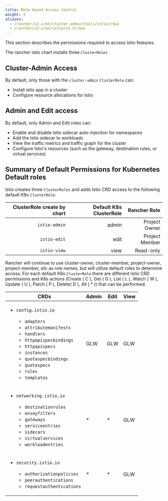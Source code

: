 ```yaml
---
title: Role-based Access Control
weight: 3
aliases:
  - /rancher/v2.x/en/cluster-admin/tools/istio/rbac
  - /rancher/v2.x/en/istio/v2.5/rbac
---
```


This section describes the permissions required to access Istio features.

The rancher istio chart installs three `ClusterRoles` 

## Cluster-Admin Access

By default, only those with the `cluster-admin` `ClusterRole` can:

- Install istio app in a cluster
- Configure resource allocations for Istio


## Admin and Edit access

By default, only Admin and Edit roles can:

- Enable and disable Istio sidecar auto-injection for namespaces
- Add the Istio sidecar to workloads
- View the traffic metrics and traffic graph for the cluster
- Configure Istio's resources (such as the gateway, destination rules, or virtual services)

## Summary of Default Permissions for Kubernetes Default roles

Istio creates three `ClusterRoles` and adds Istio CRD access to the following default K8s `ClusterRole`:

ClusterRole create by chart | Default K8s ClusterRole  | Rancher Role |
 ------------------------------:| ---------------------------:|---------:|
 `istio-admin` | admin| Project Owner | 
 `istio-edit`| edit | Project Member | 
 `istio-view` | view | Read-only | 

Rancher will continue to use cluster-owner, cluster-member, project-owner, project-member, etc as role names, but will utilize default roles to determine access. For each default K8s `ClusterRole` there are different Istio CRD permissions and K8s actions (Create ( C ), Get ( G ), List ( L ), Watch ( W ), Update ( U ), Patch ( P ), Delete( D ), All ( * )) that can be performed. 


|CRDs                        | Admin | Edit | View  
|----------------------------| ------| -----| -----
| <ul><li>`config.istio.io`</li><ul><li>`adapters`</li><li>`attributemanifests`<li>`handlers`</li><li>`httpapispecbindings`</li><li>`httpapispecs`</li><li>`instances`</li><li>`quotaspecbindings`</li><li>`quotaspecs`</li><li>`rules`</lli><li>`templates`</li></ul></ul>| GLW | GLW | GLW
|<ul><li>`networking.istio.io`</li><ul><li>`destinationrules`</li><li>`envoyfilters`<li>`gateways`</li><li>`serviceentries`</li><li>`sidecars`</li><li>`virtualservices`</li><li>`workloadentries`</li></ul></ul>| * | * | GLW 
|<ul><li>`security.istio.io`</li><ul><li>`authorizationpolicies`</li><li>`peerauthentications`<li>`requestauthentications`</li></ul></ul>| * | * | GLW 
